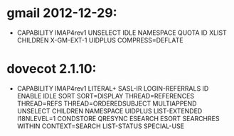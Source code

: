 # gmail 2012-12-29:

* CAPABILITY IMAP4rev1 UNSELECT IDLE NAMESPACE QUOTA ID XLIST CHILDREN X-GM-EXT-1 UIDPLUS COMPRESS=DEFLATE

# dovecot 2.1.10:
* CAPABILITY IMAP4rev1 LITERAL+ SASL-IR LOGIN-REFERRALS ID ENABLE IDLE SORT SORT=DISPLAY THREAD=REFERENCES THREAD=REFS THREAD=ORDEREDSUBJECT MULTIAPPEND UNSELECT CHILDREN NAMESPACE UIDPLUS LIST-EXTENDED I18NLEVEL=1 CONDSTORE QRESYNC ESEARCH ESORT SEARCHRES WITHIN CONTEXT=SEARCH LIST-STATUS SPECIAL-USE
